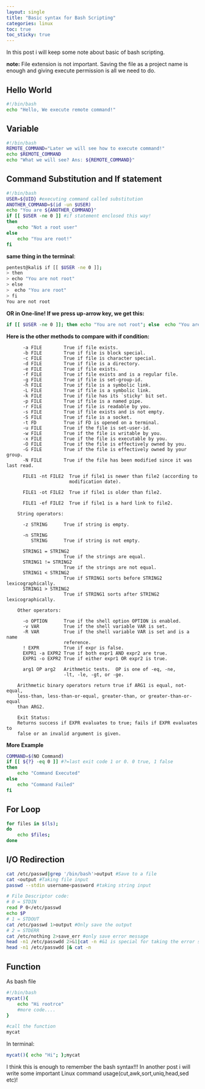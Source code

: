 ```yaml
---
layout: single
title: "Basic syntax for Bash Scripting"
categories: linux
toc: true
toc_sticky: true
---
```


In this post i will keep some note about basic of bash scripting. 

**note:** File extension is not important. Saving the file as a project name is enough and giving execute permission is all we need to do.

## Hello World
```bash
#!/bin/bash
echo "Hello, We execute remote command!"
```

## Variable
```bash
#!/bin/bash
REMOTE_COMMAND="Later we will see how to execute command!"
echo $REMOTE_COMMAND
echo "What we will see? Ans: ${REMOTE_COMMAND}"
```

## Command Substitution and If statement

```bash
#!/bin/bash
USER=${UID} #executing command called substitution
ANOTHER_COMMAND=$(id -un $USER)
echo "You are ${ANOTHER_COMMAND}"
if [[ $USER -ne 0 ]] #if statement enclosed this way!
then
    echo "Not a root user"
else 
    echo "You are root!"
fi
```
**same thing in the terminal**:
```bash
pentest@kali$ if [[ $USER -ne 0 ]];
> then
> echo "You are not root"
> else
>  echo "You are root"
> fi
You are not root
```
**OR in One-line! If we press up-arrow key, we get this:**
```bash
if [[ $USER -ne 0 ]]; then echo "You are not root"; else  echo "You are root";fi
```

**Here is the other methods to compare with if condition:**

``` 
      -a FILE        True if file exists.
      -b FILE        True if file is block special.
      -c FILE        True if file is character special.
      -d FILE        True if file is a directory.
      -e FILE        True if file exists.
      -f FILE        True if file exists and is a regular file.
      -g FILE        True if file is set-group-id.
      -h FILE        True if file is a symbolic link.
      -L FILE        True if file is a symbolic link.
      -k FILE        True if file has its `sticky' bit set.
      -p FILE        True if file is a named pipe.
      -r FILE        True if file is readable by you.
      -s FILE        True if file exists and is not empty.
      -S FILE        True if file is a socket.
      -t FD          True if FD is opened on a terminal.
      -u FILE        True if the file is set-user-id.
      -w FILE        True if the file is writable by you.
      -x FILE        True if the file is executable by you.
      -O FILE        True if the file is effectively owned by you.
      -G FILE        True if the file is effectively owned by your group.
      -N FILE        True if the file has been modified since it was last read.
    
      FILE1 -nt FILE2  True if file1 is newer than file2 (according to
                       modification date).
    
      FILE1 -ot FILE2  True if file1 is older than file2.
    
      FILE1 -ef FILE2  True if file1 is a hard link to file2.
    
    String operators:
    
      -z STRING      True if string is empty.
    
      -n STRING
         STRING      True if string is not empty.
    
      STRING1 = STRING2
                     True if the strings are equal.
      STRING1 != STRING2
                     True if the strings are not equal.
      STRING1 < STRING2
                     True if STRING1 sorts before STRING2 lexicographically.
      STRING1 > STRING2
                     True if STRING1 sorts after STRING2 lexicographically.
    
    Other operators:
    
      -o OPTION      True if the shell option OPTION is enabled.
      -v VAR         True if the shell variable VAR is set.
      -R VAR         True if the shell variable VAR is set and is a name
                     reference.
      ! EXPR         True if expr is false.
      EXPR1 -a EXPR2 True if both expr1 AND expr2 are true.
      EXPR1 -o EXPR2 True if either expr1 OR expr2 is true.
    
      arg1 OP arg2   Arithmetic tests.  OP is one of -eq, -ne,
                     -lt, -le, -gt, or -ge.
    
    Arithmetic binary operators return true if ARG1 is equal, not-equal,
    less-than, less-than-or-equal, greater-than, or greater-than-or-equal
    than ARG2.
    
    Exit Status:
    Returns success if EXPR evaluates to true; fails if EXPR evaluates to
    false or an invalid argument is given.
```

**More Example**

```bash
COMMAND=$(NO Command)
if [[ ${?} -eq 0 ]] #?=last exit code 1 or 0. 0 true, 1 false
then
    echo "Command Executed"
else
    echo "Command Failed"
fi 
```

## For Loop
```bash
for files in $(ls); 
do  
    echo $files; 
done
```

## I/O Redirection
```bash
cat /etc/passwd|grep '/bin/bash'>output #Save to a file
cat <output #Taking file input
passwd --stdin username<password #taking string input

# File Descriptor code:
# 0 = STDIN
read P 0</etc/passwd
echo $P
# 1 = STDOUT
cat /etc/passwd 1>output #Only save the output
# 2 = STDERR
cat /etc/nothing 2>save_err #only save error message
head -n1 /etc/passwdd 2>&1|cat -n #&1 is special for taking the error statndard output, same as below:
head -n1 /etc/passwdd |& cat -n 
```

## Function
As bash file
```bash
#!/bin/bash
mycat(){
    echo "Hi rootrce"
    #more code....
}

#call the function
mycat
```

In terminal:
```bash
mycat(){ echo "Hi"; };mycat
```

I think this is enough to remember the bash syntax!!! In another post i will write some important Linux command usage(cut,awk,sort,uniq,head,sed etc)!
